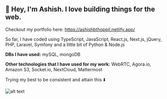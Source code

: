 ## 👋 Hey, I'm Ashish. I love building things for the web. 

Checkout my portfolio here: https://ashishbthoppil.netlify.app/

So far, I have coded using TypeScript, JavaScript, React.js, Next.js, jQuery, PHP, Laravel, Symfony and a little bit of Python & Node.js

**DBs I have used:** mySQL, mongoDB

**Other technologies that I have used for my work:** WebRTC, Agora.io, Amazon S3, Socket.io, NextCloud, Mattermost

Trying my best to be consistent and attain this ⬇️

![alt text](https://media.licdn.com/dms/image/D5616AQH2s0H99hQ3Dw/profile-displaybackgroundimage-shrink_350_1400/0/1710176242792?e=1715817600&v=beta&t=OrVNPJpQ_Xo4w97ZZ_sFQ4M-qb4z9NznLHoagacYOC4)

